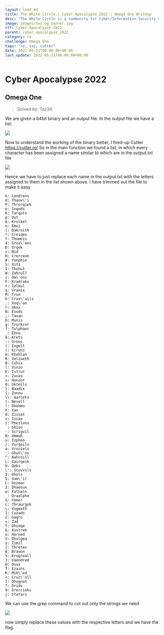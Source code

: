 ```yaml
---
layout: load_md
title: The White Circle | Cyber Apocalypse 2022 | Omega One Writeup
desc: "The White Circle is a community for Cyber/Information Security students, enthusiasts and professionals. You can discuss anything related to Security, share your knowledge with others, get help when you need it and proceed further in your journey with amazing people from all over the world."
image: images/twc_og_banner.jpg
ctf: Cyber Apocalypse 2022
parent: cyber_apocalypse_2022
category: re
challenge: Omega One
tags: "re, taz, cutter"
date: 2022-05-21T00:00:00+00:00
last_update: 2022-05-21T00:00:00+00:00
---
```


<h1 class="heading card-title white-text">Cyber Apocalypse 2022</h1>

## Omega One
> Solved by: Taz34

We are given a 64bit binary and an output file.
In the output file we have a list:

![](https://i.imgur.com/gPWqsRc.png)

Now to understand the working of the binary better, I fired-up Cutter
https://cutter.re/
So in the main function we found a list, in which every character has been assigned a name similar to which are in the output.txt file

![](https://i.imgur.com/eKD8StZ.png)

Hence we have to just replace each name in the output.txt with the letters assigned to them in the list shown above.
I have trimmed out the file to make it easy

```
k: Lendrens
d: Thauv\'i
P: Throrqiek
e: Inqods
6: Tarquts
p: Dut
A: Krolkel
n: Emoi
|: Dakroith
*: Creiqex
Y: Thomois
4: Groz\'ens
D: Urqek
v: Nid
H: Crerceon
#: Yonphie
S: Xits
I: Thohul
W: Zahrull
i: Om\'ons
F: Kradraks
+: Ielkul
q: Vranix
M: Trun
h: Craz\'ails
.: Xoq\'an
r: Ukox
N: Evods
;: Taxan
b: Munis
g: Trurkror
?: Tulphaer
_: Ehnu
$: Krets
:: Grons
): Ingell
(: Ecruns
m: Khehlan
R: Velzaeth
Q: Cuhix
l: Vinzo
E: Istrur
>: Zuvas
s: Honzor
0: Ukteils
}: Baadix
{: Zonnu
\\: Aarcets
[: Nevell
!: Dhohmu
X: Xan
O: Zissat
x: Iscax
t: Pheilons
`: Ghiso
-: Scrigvil
B: Ummuh
u: Inphas
/: Vurqails
a: Vruziels
:: Ghut\'ox
^: Aahroill
L: Gairqeik
U: Qeks
\': Scuvvils
3: Ohols
5: Som\'ir
C: Onzear
2: Dhaesux
w: Falnain
 : Draalpho
G: Yemor
c: Thraurgok
\: Vogeath
1: Cuzads
Z: Gagro
=: Zad
f: Dhieqe
&: Xustrek
o: Harned
V: Dhulgea
y: Zimil
z: Thretex
8: Bravon
%: Krugreall
J: Vaendred
@: Osux
T: Ezains
K: Mik\'ed
<: Cruz\'oll
]: Dhognot
7: Drids
9: Drercieks
j: Statars
```

We can use the grep command to cut out only the strings we need

![](https://i.imgur.com/ct3MXGa.png)

now simply replace these values with the respective letters and we have the flag.

